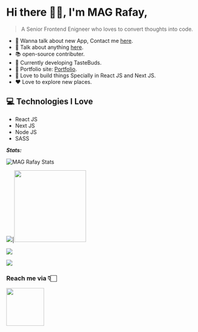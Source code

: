 # Hi there 👋🏻, I'm MAG Rafay,

> A Senior Frontend Enigneer who loves to convert thoughts into code.

* 📲 Wanna talk about new App, Contact me [here](https://magrafay.com/contact).
* 💬 Talk about anything [here](https://magrafay.com/contact).
* 📚 open-source contributer.
* 🍔 Currently developing TasteBuds.
* 🎯 Portfolio site: [Portfolio](https://magrafay.com/portfolio).
* 📱 Love to build things Specially in React JS and Next JS.
* ❤️ Love to explore new places.

## 💻 Technologies I Love

* React JS
* Next JS
* Node JS
* SASS


***Stats:***

![MAG Rafay Stats](https://github-readme-ranking.vercel.app/api/rank?username=magrafay&country_code=pakistan&theme=dark)

<img src="https://github-readme-stats.vercel.app/api?username=magrafay&show_icons=true&title_color=fff&icon_color=79ff97&text_color=9f9f9f&bg_color=212121">|<a href="https://stackoverflow.com/users/story/8038563"><img src="https://github-readme-stackoverflow.vercel.app/?userID=14143386&theme=dark" height="190"></a>



![](https://github-readme-stats.vercel.app/api/top-langs/?username=magrafay&theme=radical)

![](https://github-profile-trophy.vercel.app/?username=magrafay)


### Reach me via 👇🏻

<a href="https://magrafay.com/contact"><img src="https://i.ibb.co/v10DgBV/contact-logo-bw-1200.png" height=100></a>


